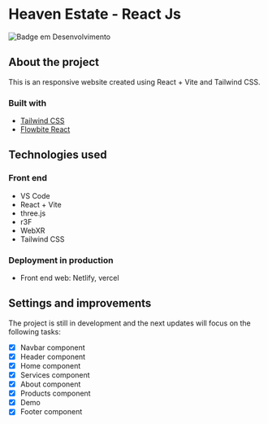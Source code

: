 # Heaven Estate - React Js

![Badge em Desenvolvimento](http://img.shields.io/static/v1?label=STATUS&message=HE%20HeavenEstate&color=GREEN&style=for-the-badge)


## About the project

This is an responsive website created using React + Vite and Tailwind CSS. 

### Built with

- [Tailwind CSS](https://tailwindcss.com/docs/installation)
- [Flowbite React](https://www.flowbite-react.com/)

## Technologies used

### Front end
- VS Code
- React + Vite
- three.js
- r3F
- WebXR
- Tailwind CSS

### Deployment in production
- Front end web: Netlify, vercel

## Settings and improvements

The project is still in development and the next updates will focus on the following tasks:

- [x] Navbar component
- [x] Header component
- [x] Home component
- [x] Services component
- [x] About component
- [x] Products component
- [x] Demo
- [x] Footer component
